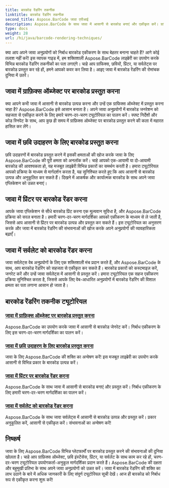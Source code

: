 ```yaml
---
title: बारकोड रेंडरिंग तकनीक
linktitle: बारकोड रेंडरिंग तकनीक
second_title: Aspose.BarCode जावा एपीआई
description: Aspose.BarCode के साथ जावा में आसानी से बारकोड बनाएं और एकीकृत करें। ग्राफिक्स, छवियों, प्रिंटर और सर्वलेट्स पर बारकोड प्रस्तुत करने के लिए चरण-दर-चरण ट्यूटोरियल देखें।
type: docs
weight: 28
url: /hi/java/barcode-rendering-techniques/
---
```


क्या आप अपने जावा अनुप्रयोगों को निर्बाध बारकोड एकीकरण के साथ बेहतर बनाना चाहते हैं? आगे कोई तलाश नहीं करें! इस व्यापक गाइड में, हम शक्तिशाली Aspose.BarCode लाइब्रेरी का उपयोग करके विभिन्न बारकोड रेंडरिंग तकनीकों का पता लगाएंगे। चाहे आप ग्राफिक्स, छवियों, प्रिंटर, या सर्वलेट्स पर बारकोड प्रस्तुत कर रहे हों, हमने आपको कवर कर लिया है। आइए जावा में बारकोड रेंडरिंग की रोमांचक दुनिया में उतरें।

## जावा में ग्राफ़िक्स ऑब्जेक्ट पर बारकोड प्रस्तुत करना

क्या आपने कभी जावा में आसानी से बारकोड उत्पन्न करना और उन्हें एक ग्राफिक्स ऑब्जेक्ट में प्रस्तुत करना चाहा है? Aspose.BarCode इसे आसान बनाता है। अपने जावा अनुप्रयोगों में बारकोड जनरेशन को सहजता से एकीकृत करने के लिए हमारे चरण-दर-चरण ट्यूटोरियल का पालन करें। स्पष्ट निर्देशों और कोड स्निपेट के साथ, आप कुछ ही समय में ग्राफ़िक्स ऑब्जेक्ट पर बारकोड प्रस्तुत करने की कला में महारत हासिल कर लेंगे।

## जावा में छवि उदाहरण के लिए बारकोड प्रस्तुत करना

छवि उदाहरणों में बारकोड प्रस्तुत करने में इसकी क्षमताओं की खोज करके जावा के लिए Aspose.BarCode की पूरी क्षमता को अनलॉक करें। चाहे आपको एक-आयामी या दो-आयामी बारकोड की आवश्यकता हो, यह मजबूत लाइब्रेरी विभिन्न प्रकारों का समर्थन करती है। हमारा ट्यूटोरियल आपको प्रक्रिया के माध्यम से मार्गदर्शन करता है, यह सुनिश्चित करते हुए कि आप आसानी से बारकोड उत्पन्न और अनुकूलित कर सकते हैं। दिखने में आकर्षक और कार्यात्मक बारकोड के साथ अपने जावा एप्लिकेशन को उन्नत बनाएं।

## जावा में प्रिंटर पर बारकोड रेंडर करना

आपके जावा एप्लिकेशन से सीधे बारकोड प्रिंट करना एक मूल्यवान सुविधा है, और Aspose.BarCode प्रक्रिया को सरल बनाता है। हमारी चरण-दर-चरण मार्गदर्शिका आपको एकीकरण के माध्यम से ले जाती है, जिससे आप आसानी से प्रिंटर पर बारकोड उत्पन्न और प्रस्तुत कर सकते हैं। इस ट्यूटोरियल का अनुसरण करके और जावा में बारकोड रेंडरिंग की संभावनाओं की खोज करके अपने अनुप्रयोगों की व्यावहारिकता बढ़ाएँ।

## जावा में सर्वलेट को बारकोड रेंडर करना

जावा सर्वलेट्स वेब अनुप्रयोगों के लिए एक शक्तिशाली मंच प्रदान करते हैं, और Aspose.BarCode के साथ, आप बारकोड रेंडरिंग को सहजता से एकीकृत कर सकते हैं। बारकोड प्रकारों को कस्टमाइज़ करें, जनरेट करें और उन्हें जावा सर्वलेट्स में आसानी से प्रस्तुत करें। हमारा ट्यूटोरियल एक सहज एकीकरण प्रक्रिया सुनिश्चित करता है, जिससे आपके लिए वेब-आधारित अनुप्रयोगों में बारकोड रेंडरिंग की विशाल क्षमता का पता लगाना आसान हो जाता है।

## बारकोड रेंडरिंग तकनीक ट्यूटोरियल
### [जावा में ग्राफ़िक्स ऑब्जेक्ट पर बारकोड प्रस्तुत करना](./rendering-barcode-graphics-object/)
Aspose.BarCode का उपयोग करके जावा में आसानी से बारकोड जेनरेट करें। निर्बाध एकीकरण के लिए इस चरण-दर-चरण मार्गदर्शिका का पालन करें।
### [जावा में छवि उदाहरण के लिए बारकोड प्रस्तुत करना](./rendering-barcode-image-instance/)
जावा के लिए Aspose.BarCode की शक्ति का अन्वेषण करें! इस मजबूत लाइब्रेरी का उपयोग करके आसानी से विभिन्न प्रकार के बारकोड उत्पन्न करें।
### [जावा में प्रिंटर पर बारकोड रेंडर करना](./rendering-barcode-printer/)
Aspose.BarCode के साथ जावा में आसानी से बारकोड बनाएं और प्रस्तुत करें। निर्बाध एकीकरण के लिए हमारी चरण-दर-चरण मार्गदर्शिका का पालन करें।
### [जावा में सर्वलेट को बारकोड रेंडर करना](./rendering-barcode-servlet/)
Aspose.BarCode के साथ जावा सर्वलेट्स में आसानी से बारकोड उत्पन्न और प्रस्तुत करें। प्रकार अनुकूलित करें, आसानी से एकीकृत करें। संभावनाओं का अन्वेषण करें!

## निष्कर्ष
जावा के लिए Aspose.BarCode विभिन्न प्लेटफार्मों पर बारकोड प्रस्तुत करने की संभावनाओं की दुनिया खोलता है। चाहे आप ग्राफ़िक्स ऑब्जेक्ट, छवि इंस्टेंसेस, प्रिंटर, या सर्वलेट के साथ काम कर रहे हों, चरण-दर-चरण ट्यूटोरियल उपयोगकर्ता-अनुकूल मार्गदर्शिका प्रदान करते हैं। Aspose.BarCode की दक्षता और बहुमुखी प्रतिभा के साथ अपने जावा अनुप्रयोगों को उन्नत करें। जावा में बारकोड रेंडरिंग की शक्ति का लाभ उठाने के बारे में अधिक जानकारी के लिए संपूर्ण ट्यूटोरियल सूची देखें। आज ही बारकोड को निर्बाध रूप से एकीकृत करना शुरू करें!